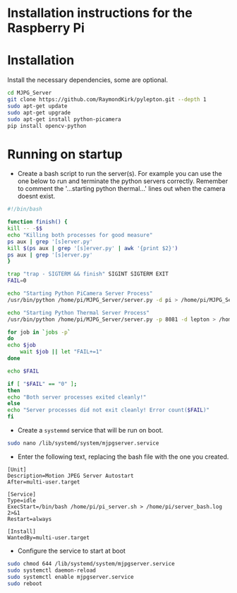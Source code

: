 # Installation instructions for the Raspberry Pi

# Installation
Install the necessary dependencies, some are optional.

```bash
cd MJPG_Server
git clone https://github.com/RaymondKirk/pylepton.git --depth 1
sudo apt-get update
sudo apt-get upgrade
sudo apt-get install python-picamera
pip install opencv-python
```
# Running on startup

- Create a bash script to run the server(s). For example you can use the one below to run and terminate the python servers correctly. Remember to comment the '...starting python thermal...' lines out when the camera doesnt exist.

```bash
#!/bin/bash

function finish() {
kill -- -$$
echo "Killing both processes for good measure"
ps aux | grep '[s]erver.py'
kill $(ps aux | grep '[s]erver.py' | awk '{print $2}')
ps aux | grep '[s]erver.py'
}

trap "trap - SIGTERM && finish" SIGINT SIGTERM EXIT
FAIL=0

echo "Starting Python PiCamera Server Process"
/usr/bin/python /home/pi/MJPG_Server/server.py -d pi > /home/pi/MJPG_Server/server_pi.log 2>&1 &

echo "Starting Python Thermal Server Process"
/usr/bin/python /home/pi/MJPG_Server/server.py -p 8081 -d lepton > /home/pi/MJPG_Server/server_lepton.log 2>&1 &

for job in `jobs -p`
do
echo $job
    wait $job || let "FAIL+=1"
done

echo $FAIL

if [ "$FAIL" == "0" ];
then
echo "Both server processes exited cleanly!"
else
echo "Server processes did not exit cleanly! Error count($FAIL)"
fi
```

- Create a ```systemmd``` service that will be run on boot.

```bash
sudo nano /lib/systemd/system/mjpgserver.service
```

- Enter the following text, replacing the bash file with the one you created.

```text
[Unit]
Description=Motion JPEG Server Autostart
After=multi-user.target

[Service]
Type=idle
ExecStart=/bin/bash /home/pi/pi_server.sh > /home/pi/server_bash.log 2>&1
Restart=always

[Install]
WantedBy=multi-user.target
```

- Configure the service to start at boot

```bash
sudo chmod 644 /lib/systemd/system/mjpgserver.service
sudo systemctl daemon-reload
sudo systemctl enable mjpgserver.service
sudo reboot
```